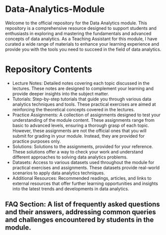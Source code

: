 # Data-Analytics-Module
Welcome to the official repository for the Data Analytics module. This repository is a comprehensive resource designed to support students and enthusiasts in exploring and mastering the fundamentals and advanced concepts of data analytics. As a Teaching Assistant for this module, I have curated a wide range of materials to enhance your learning experience and provide you with the tools you need to succeed in the field of data analytics.

# Repository Contents
- Lecture Notes: Detailed notes covering each topic discussed in the lectures. These notes are designed to complement your learning and provide deeper insights into the subject matter.
- Tutorials: Step-by-step tutorials that guide you through various data analytics techniques and tools. These practical exercises are aimed at reinforcing the theoretical concepts covered in the lectures.
- Practice Assignments: A collection of assignments designed to test your understanding of the module content. These assignments range from basic to advanced levels, ensuring a thorough grasp of each topic. However, these assignments are not the official ones that you will submit for grading in your module. Instead, they are provided for practice purposes only. 
- Solutions: Solutions to the assignments, provided for your reference. These solutions offer a way to check your work and understand different approaches to solving data analytics problems.
- Datasets: Access to various datasets used throughout the module for practical exercises and assignments. These datasets provide real-world scenarios to apply data analytics techniques.
- Additional Resources: Recommended readings, articles, and links to external resources that offer further learning opportunities and insights into the latest trends and developments in data analytics.
## FAQ Section: A list of frequently asked questions and their answers, addressing common queries and challenges encountered by students in the module.
